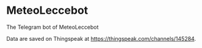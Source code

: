 # MeteoLeccebot
The Telegram bot of MeteoLeccebot

Data are saved on Thingspeak at https://thingspeak.com/channels/145284.

